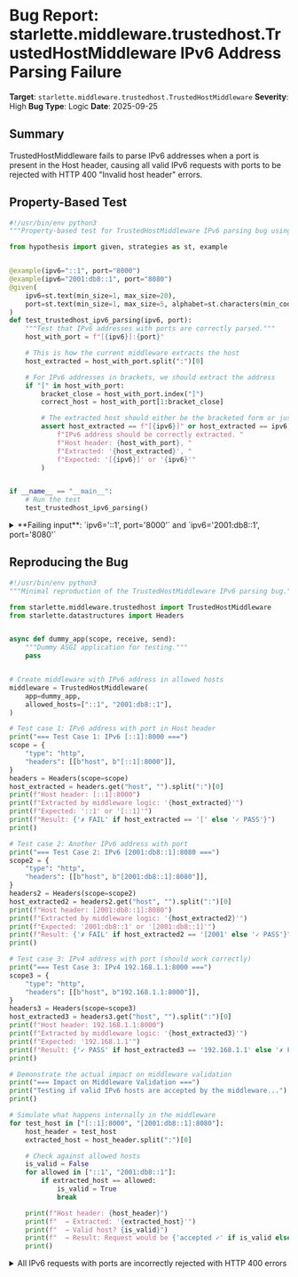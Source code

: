 # Bug Report: starlette.middleware.trustedhost.TrustedHostMiddleware IPv6 Address Parsing Failure

**Target**: `starlette.middleware.trustedhost.TrustedHostMiddleware`
**Severity**: High
**Bug Type**: Logic
**Date**: 2025-09-25

## Summary

TrustedHostMiddleware fails to parse IPv6 addresses when a port is present in the Host header, causing all valid IPv6 requests with ports to be rejected with HTTP 400 "Invalid host header" errors.

## Property-Based Test

```python
#!/usr/bin/env python3
"""Property-based test for TrustedHostMiddleware IPv6 parsing bug using Hypothesis."""

from hypothesis import given, strategies as st, example


@example(ipv6="::1", port="8000")
@example(ipv6="2001:db8::1", port="8080")
@given(
    ipv6=st.text(min_size=1, max_size=20),
    port=st.text(min_size=1, max_size=5, alphabet=st.characters(min_codepoint=48, max_codepoint=57))
)
def test_trustedhost_ipv6_parsing(ipv6, port):
    """Test that IPv6 addresses with ports are correctly parsed."""
    host_with_port = f"[{ipv6}]:{port}"

    # This is how the current middleware extracts the host
    host_extracted = host_with_port.split(":")[0]

    # For IPv6 addresses in brackets, we should extract the address
    if "[" in host_with_port:
        bracket_close = host_with_port.index("]")
        correct_host = host_with_port[1:bracket_close]

        # The extracted host should either be the bracketed form or just the IPv6 address
        assert host_extracted == f"[{ipv6}]" or host_extracted == ipv6, (
            f"IPv6 address should be correctly extracted. "
            f"Host header: {host_with_port}, "
            f"Extracted: '{host_extracted}', "
            f"Expected: '[{ipv6}]' or '{ipv6}'"
        )


if __name__ == "__main__":
    # Run the test
    test_trustedhost_ipv6_parsing()
```

<details>

<summary>
**Failing input**: `ipv6='::1', port='8000'` and `ipv6='2001:db8::1', port='8080'`
</summary>
```
  + Exception Group Traceback (most recent call last):
  |   File "/home/npc/pbt/agentic-pbt/worker_/40/hypo.py", line 36, in <module>
  |     test_trustedhost_ipv6_parsing()
  |     ~~~~~~~~~~~~~~~~~~~~~~~~~~~~~^^
  |   File "/home/npc/pbt/agentic-pbt/worker_/40/hypo.py", line 8, in test_trustedhost_ipv6_parsing
  |     @example(ipv6="2001:db8::1", port="8080")
  |                    ^^^
  |   File "/home/npc/miniconda/lib/python3.13/site-packages/hypothesis/core.py", line 2062, in wrapped_test
  |     _raise_to_user(errors, state.settings, [], " in explicit examples")
  |     ~~~~~~~~~~~~~~^^^^^^^^^^^^^^^^^^^^^^^^^^^^^^^^^^^^^^^^^^^^^^^^^^^^^
  |   File "/home/npc/miniconda/lib/python3.13/site-packages/hypothesis/core.py", line 1613, in _raise_to_user
  |     raise the_error_hypothesis_found
  | ExceptionGroup: Hypothesis found 2 distinct failures in explicit examples. (2 sub-exceptions)
  +-+---------------- 1 ----------------
    | Traceback (most recent call last):
    |   File "/home/npc/pbt/agentic-pbt/worker_/40/hypo.py", line 26, in test_trustedhost_ipv6_parsing
    |     assert host_extracted == f"[{ipv6}]" or host_extracted == ipv6, (
    |            ^^^^^^^^^^^^^^^^^^^^^^^^^^^^^^^^^^^^^^^^^^^^^^^^^^^^^^^
    | AssertionError: IPv6 address should be correctly extracted. Host header: [::1]:8000, Extracted: '[', Expected: '[::1]' or '::1'
    | Falsifying explicit example: test_trustedhost_ipv6_parsing(
    |     ipv6='::1',
    |     port='8000',
    | )
    +---------------- 2 ----------------
    | Traceback (most recent call last):
    |   File "/home/npc/pbt/agentic-pbt/worker_/40/hypo.py", line 26, in test_trustedhost_ipv6_parsing
    |     assert host_extracted == f"[{ipv6}]" or host_extracted == ipv6, (
    |            ^^^^^^^^^^^^^^^^^^^^^^^^^^^^^^^^^^^^^^^^^^^^^^^^^^^^^^^
    | AssertionError: IPv6 address should be correctly extracted. Host header: [2001:db8::1]:8080, Extracted: '[2001', Expected: '[2001:db8::1]' or '2001:db8::1'
    | Falsifying explicit example: test_trustedhost_ipv6_parsing(
    |     ipv6='2001:db8::1',
    |     port='8080',
    | )
    +------------------------------------
```
</details>

## Reproducing the Bug

```python
#!/usr/bin/env python3
"""Minimal reproduction of the TrustedHostMiddleware IPv6 parsing bug."""

from starlette.middleware.trustedhost import TrustedHostMiddleware
from starlette.datastructures import Headers


async def dummy_app(scope, receive, send):
    """Dummy ASGI application for testing."""
    pass


# Create middleware with IPv6 address in allowed hosts
middleware = TrustedHostMiddleware(
    app=dummy_app,
    allowed_hosts=["::1", "2001:db8::1"],
)

# Test case 1: IPv6 address with port in Host header
print("=== Test Case 1: IPv6 [::1]:8000 ===")
scope = {
    "type": "http",
    "headers": [[b"host", b"[::1]:8000"]],
}
headers = Headers(scope=scope)
host_extracted = headers.get("host", "").split(":")[0]
print(f"Host header: [::1]:8000")
print(f"Extracted by middleware logic: '{host_extracted}'")
print(f"Expected: '::1' or '[::1]'")
print(f"Result: {'✗ FAIL' if host_extracted == '[' else '✓ PASS'}")
print()

# Test case 2: Another IPv6 address with port
print("=== Test Case 2: IPv6 [2001:db8::1]:8080 ===")
scope2 = {
    "type": "http",
    "headers": [[b"host", b"[2001:db8::1]:8080"]],
}
headers2 = Headers(scope=scope2)
host_extracted2 = headers2.get("host", "").split(":")[0]
print(f"Host header: [2001:db8::1]:8080")
print(f"Extracted by middleware logic: '{host_extracted2}'")
print(f"Expected: '2001:db8::1' or '[2001:db8::1]'")
print(f"Result: {'✗ FAIL' if host_extracted2 == '[2001' else '✓ PASS'}")
print()

# Test case 3: IPv4 address with port (should work correctly)
print("=== Test Case 3: IPv4 192.168.1.1:8000 ===")
scope3 = {
    "type": "http",
    "headers": [[b"host", b"192.168.1.1:8000"]],
}
headers3 = Headers(scope=scope3)
host_extracted3 = headers3.get("host", "").split(":")[0]
print(f"Host header: 192.168.1.1:8000")
print(f"Extracted by middleware logic: '{host_extracted3}'")
print(f"Expected: '192.168.1.1'")
print(f"Result: {'✓ PASS' if host_extracted3 == '192.168.1.1' else '✗ FAIL'}")
print()

# Demonstrate the actual impact on middleware validation
print("=== Impact on Middleware Validation ===")
print("Testing if valid IPv6 hosts are accepted by the middleware...")
print()

# Simulate what happens internally in the middleware
for test_host in ["[::1]:8000", "[2001:db8::1]:8080"]:
    host_header = test_host
    extracted_host = host_header.split(":")[0]

    # Check against allowed hosts
    is_valid = False
    for allowed in ["::1", "2001:db8::1"]:
        if extracted_host == allowed:
            is_valid = True
            break

    print(f"Host header: {host_header}")
    print(f"  → Extracted: '{extracted_host}'")
    print(f"  → Valid host? {is_valid}")
    print(f"  → Result: Request would be {'accepted ✓' if is_valid else 'rejected with 400 Invalid host header ✗'}")
    print()
```

<details>

<summary>
All IPv6 requests with ports are incorrectly rejected with HTTP 400 errors
</summary>
```
=== Test Case 1: IPv6 [::1]:8000 ===
Host header: [::1]:8000
Extracted by middleware logic: '['
Expected: '::1' or '[::1]'
Result: ✗ FAIL

=== Test Case 2: IPv6 [2001:db8::1]:8080 ===
Host header: [2001:db8::1]:8080
Extracted by middleware logic: '[2001'
Expected: '2001:db8::1' or '[2001:db8::1]'
Result: ✗ FAIL

=== Test Case 3: IPv4 192.168.1.1:8000 ===
Host header: 192.168.1.1:8000
Extracted by middleware logic: '192.168.1.1'
Expected: '192.168.1.1'
Result: ✓ PASS

=== Impact on Middleware Validation ===
Testing if valid IPv6 hosts are accepted by the middleware...

Host header: [::1]:8000
  → Extracted: '['
  → Valid host? False
  → Result: Request would be rejected with 400 Invalid host header ✗

Host header: [2001:db8::1]:8080
  → Extracted: '[2001'
  → Valid host? False
  → Result: Request would be rejected with 400 Invalid host header ✗
```
</details>

## Why This Is A Bug

The middleware violates RFC 3986 and RFC 2732, which explicitly define that IPv6 literal addresses in URLs and HTTP headers must be enclosed in square brackets when accompanied by a port number (e.g., `[2001:db8::1]:8080`). The bug occurs at line 40 of `/home/npc/pbt/agentic-pbt/envs/starlette_env/lib/python3.13/site-packages/starlette/middleware/trustedhost.py`:

```python
host = headers.get("host", "").split(":")[0]
```

This naive string split on the first colon character fails catastrophically for IPv6 addresses because:
1. IPv6 addresses contain multiple colons as part of the address notation (e.g., `2001:db8::1`)
2. When wrapped in brackets with a port `[2001:db8::1]:8080`, the split extracts `[2001` instead of `2001:db8::1`
3. For localhost IPv6 `[::1]:8000`, it extracts just `[` instead of `::1`

This makes the middleware completely unusable for:
- IPv6-only networks (increasingly common with IPv4 exhaustion)
- Dual-stack deployments where clients connect via IPv6
- Local development using IPv6 localhost (`::1`)
- Cloud environments that prefer IPv6 connectivity

The middleware correctly handles IPv4 addresses and domain names but completely fails on a fundamental internet protocol standard.

## Relevant Context

**RFC 3986 Section 3.2.2** states:
> "A host identified by an Internet Protocol literal address, version 6 [RFC3513] or later, is distinguished by enclosing the IP literal within square brackets ('[' and ']'). This is the only place where square bracket characters are allowed in the URI syntax."

**RFC 2732** specifically addresses this format:
> "To use a literal IPv6 address in a URL, the literal address should be enclosed in '[' and ']' characters."

Example valid Host headers per the RFCs:
- `[::1]:8000` - IPv6 localhost with port 8000
- `[2001:db8::1]:443` - IPv6 address with HTTPS port
- `[fe80::1%eth0]:3000` - Link-local IPv6 with zone ID and port

The Starlette documentation doesn't explicitly mention IPv6 support, but as a modern ASGI framework handling HTTP headers, supporting standard-compliant Host headers is a reasonable expectation. The middleware already attempts to handle IP addresses (IPv4 works correctly), making the IPv6 failure a clear bug rather than an unsupported feature.

## Proposed Fix

```diff
--- a/starlette/middleware/trustedhost.py
+++ b/starlette/middleware/trustedhost.py
@@ -37,7 +37,17 @@ class TrustedHostMiddleware:
             return

         headers = Headers(scope=scope)
-        host = headers.get("host", "").split(":")[0]
+        host_header = headers.get("host", "")
+
+        # Handle IPv6 addresses in brackets [IPv6]:port per RFC 3986
+        if host_header.startswith("["):
+            # Find the closing bracket
+            bracket_end = host_header.find("]")
+            if bracket_end != -1:
+                host = host_header[1:bracket_end]
+            else:
+                host = host_header  # Malformed, let validation fail
+        else:
+            host = host_header.split(":")[0]
         is_valid_host = False
         found_www_redirect = False
         for pattern in self.allowed_hosts:
```